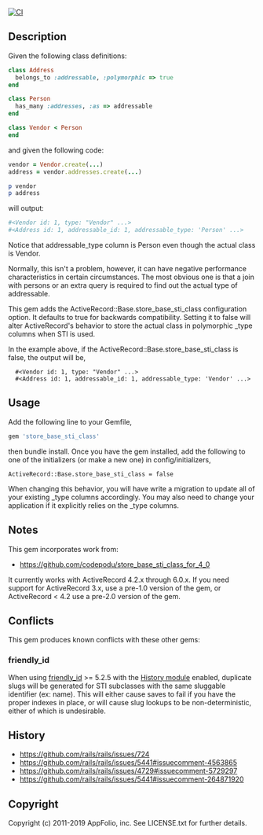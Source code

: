 [![CI](https://github.com/appfolio/store_base_sti_class/workflows/CI/badge.svg)](https://github.com/appfolio/store_base_sti_class/actions)

## Description

Given the following class definitions:

```ruby
class Address
  belongs_to :addressable, :polymorphic => true
end

class Person
  has_many :addresses, :as => addressable
end

class Vendor < Person
end
```

and given the following code:

```ruby
vendor = Vendor.create(...)
address = vendor.addresses.create(...)

p vendor
p address
```

will output:

```ruby
#<Vendor id: 1, type: "Vendor" ...>
#<Address id: 1, addressable_id: 1, addressable_type: 'Person' ...>
```

Notice that addressable_type column is Person even though the actual class is Vendor.

Normally, this isn't a problem, however, it can have negative performance
characteristics in certain circumstances. The most obvious one is that a join
with persons or an extra query is required to find out the actual type of
addressable.

This gem adds the ActiveRecord::Base.store_base_sti_class configuration
option. It defaults to true for backwards compatibility. Setting it to false
will alter ActiveRecord's behavior to store the actual class in polymorphic
_type columns when STI is used.

In the example above, if the ActiveRecord::Base.store_base_sti_class is false, the output will be,

```
  #<Vendor id: 1, type: "Vendor" ...>
  #<Address id: 1, addressable_id: 1, addressable_type: 'Vendor' ...>
```

## Usage

Add the following line to your Gemfile,

```ruby
gem 'store_base_sti_class'
```

then bundle install. Once you have the gem installed, add the following to one
of the initializers (or make a new one) in config/initializers,

    ActiveRecord::Base.store_base_sti_class = false

When changing this behavior, you will have write a migration to update all of
your existing _type columns accordingly. You may also need to change your
application if it explicitly relies on the _type columns.

## Notes

This gem incorporates work from:

- https://github.com/codepodu/store_base_sti_class_for_4_0

It currently works with ActiveRecord 4.2.x through 6.0.x. If you need support
for ActiveRecord 3.x, use a pre-1.0 version of the gem, or ActiveRecord < 4.2
use a pre-2.0 version of the gem.

## Conflicts

This gem produces known conflicts with these other gems:

### friendly_id

When using [friendly_id](https://github.com/norman/friendly_id) >= 5.2.5 with the [History module](https://norman.github.io/friendly_id/FriendlyId/History.html) enabled, duplicate slugs will be generated for STI subclasses with the same sluggable identifier (ex: name). This will either cause saves to fail if you have the proper indexes in place, or will cause slug lookups to be non-deterministic, either of which is undesirable.

## History

* https://github.com/rails/rails/issues/724
* https://github.com/rails/rails/issues/5441#issuecomment-4563865
* https://github.com/rails/rails/issues/4729#issuecomment-5729297
* https://github.com/rails/rails/issues/5441#issuecomment-264871920

## Copyright

Copyright (c) 2011-2019 AppFolio, inc. See LICENSE.txt for
further details.
